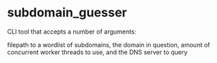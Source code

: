 # subdomain_guesser

CLI tool that accepts a number of arguments:

filepath to a wordlist of subdomains, 
the domain in question,
amount of concurrent worker threads to use,
and the DNS server to query

